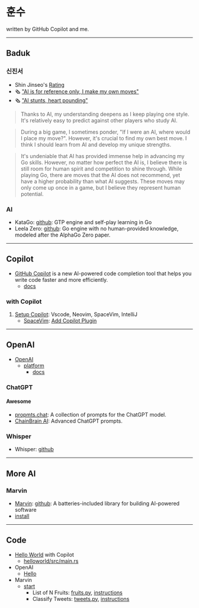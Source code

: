 # 훈수

written by GitHub Copilot and me.

---

## Baduk

### 신진서

- Shin Jinseo's [Rating](https://www.goratings.org/en/players/1313.html)
- 🗞️ ["AI is for reference only, I make my own moves"](https://www.hankyung.com/life/article/2022030167811)
- 🗞️ ["AI stunts, heart pounding"](https://www.mk.co.kr/news/society/9775037)

> Thanks to AI, my understanding deepens as I keep playing one style. It's relatively easy to predict against other players who study AI.

> During a big game, I sometimes ponder, "If I were an AI, where would I place my move?". However, it's crucial to find my own best move. I think I should learn from AI and develop my unique strengths.

> It's undeniable that AI has provided immense help in advancing my Go skills. However, no matter how perfect the AI is, I believe there is still room for human spirit and competition to shine through. While playing Go, there are moves that the AI does not recommend, yet have a higher probability than what AI suggests. These moves may only come up once in a game, but I believe they represent human potential.

### AI

- KataGo: [github](https://github.com/lightvector/KataGo): GTP engine and self-play learning in Go
- Leela Zero: [github](https://github.com/leela-zero/leela-zero): Go engine with no human-provided knowledge, modeled after the AlphaGo Zero paper.

---

## Copilot

- [GitHub Copilot](https://copilot.github.com/) is a new AI-powered code completion tool that helps you write code faster and more efficiently.
  - [docs](https://docs.github.com/en/copilot)

### with Copilot

1. [Setup Copilot](docs/setup.md): Vscode, Neovim, SpaceVim, IntelliJ
   - [SpaceVim](docs/setup.md#spacevim): [Add Copilot Plugin](docs/setup.md#add-copilot-plugin)

---

## OpenAI

- [OpenAI](https://openai.com/)
  - [platform](https://platform.openai.com)
    - [docs](https://platform.openai.com/docs)

### ChatGPT

#### Awesome

- [propmts.chat](https://prompts.chat): A collection of prompts for the ChatGPT model.
- [ChainBrain AI](https://www.chainbrainai.com/): Advanced ChatGPT prompts.

### Whisper

- Whisper: [github](https://github.com/openai/whisper)

---

## More AI

### Marvin

- [Marvin](https://www.askmarvin.ai/): [github](https://github.com/PrefectHQ/marvin): A batteries-included library for building AI-powered software
- [install](https://www.askmarvin.ai/getting_started/installation/)

---

## Code

- [Hello World](src/rust/helloworld/README.md) with Copilot
  - [helloworld/src/main.rs](src/rust/helloworld/src/main.rs)
- OpenAI
  - [Hello](src/openai/go/hello/README.md)
- Marvin
  - [start](src/marvin/start/README.md)
    - List of N Fruits: [fruits.py](src/marvin/start/fruits.py), [instructions](src/marvin/start/instructions/fruits.md)
    - Classify Tweets: [tweets.py](src/marvin/start/tweets.py), [instructions](src/marvin/start/instructions/tweets.md)
